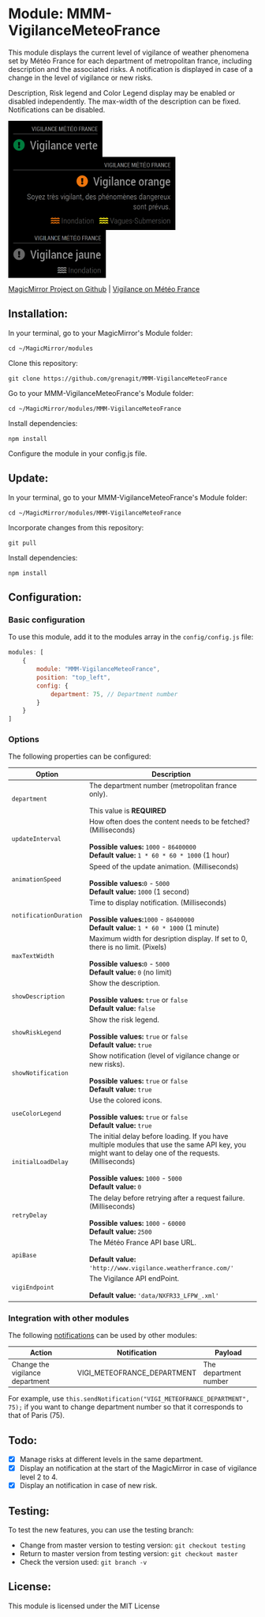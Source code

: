 # Module: MMM-VigilanceMeteoFrance
This module displays the current level of vigilance of weather phenomena set by Météo France for each department of metropolitan france, including description and the associated risks. A notification is displayed in case of a change in the level of vigilance or new risks.

Description, Risk legend and Color Legend display may be enabled or disabled independently. The max-width of the description can be fixed. Notifications can be disabled.

<p align="left">
<img alt="MMM-VigilanceMeteoFrance Screenshot #1" src="MMM-VigilanceMeteoFrance_screenshot1.png" align="top" height="73px">
<img alt="MMM-VigilanceMeteoFrance Screenshot #2" src="MMM-VigilanceMeteoFrance_screenshot2.png" align="top" height="148px">
<img alt="MMM-VigilanceMeteoFrance Screenshot #3" src="MMM-VigilanceMeteoFrance_screenshot3.png" align="top" height="97px">
</p>

[MagicMirror Project on Github](https://github.com/MichMich/MagicMirror) | [Vigilance on Météo France](http://www.vigilance.meteofrance.com/)

## Installation:

In your terminal, go to your MagicMirror's Module folder:
```shell
cd ~/MagicMirror/modules
```

Clone this repository:
```shell
git clone https://github.com/grenagit/MMM-VigilanceMeteoFrance
```

Go to your MMM-VigilanceMeteoFrance's Module folder:
```shell
cd ~/MagicMirror/modules/MMM-VigilanceMeteoFrance
```

Install dependencies:
```shell
npm install
```

Configure the module in your config.js file.

## Update:

In your terminal, go to your MMM-VigilanceMeteoFrance's Module folder:
```shell
cd ~/MagicMirror/modules/MMM-VigilanceMeteoFrance
```

Incorporate changes from this repository:
```shell
git pull
```

Install dependencies:
```shell
npm install
```

## Configuration:

### Basic configuration

To use this module, add it to the modules array in the `config/config.js` file:
```javascript
modules: [
	{
		module: "MMM-VigilanceMeteoFrance",
		position: "top_left",
		config: {
			department: 75, // Department number
		}
	}
]
```

### Options

The following properties can be configured:


| Option                       | Description
| ---------------------------- | -----------
| `department`                 | The department number (metropolitan france only). <br><br>  This value is **REQUIRED**
| `updateInterval`             | How often does the content needs to be fetched? (Milliseconds) <br><br> **Possible values:** `1000` - `86400000` <br> **Default value:** `1 * 60 * 60 * 1000` (1 hour)
| `animationSpeed`             | Speed of the update animation. (Milliseconds) <br><br> **Possible values:**`0` - `5000` <br> **Default value:** `1000` (1 second)
| `notificationDuration`       | Time to display notification. (Milliseconds) <br><br> **Possible values:**`1000` - `86400000` <br> **Default value:** `1 * 60 * 1000` (1 minute)
| `maxTextWidth`               | Maximum width for desription display. If set to 0, there is no limit. (Pixels) <br><br> **Possible values:**`0` - `5000` <br> **Default value:** `0` (no limit)
| `showDescription`            | Show the description. <br><br> **Possible values:** `true` or `false` <br> **Default value:** `false`
| `showRiskLegend`             | Show the risk legend. <br><br> **Possible values:** `true` or `false` <br> **Default value:** `true`
| `showNotification`           | Show notification (level of vigilance change or new risks). <br><br> **Possible values:** `true` or `false` <br> **Default value:** `true`
| `useColorLegend`             | Use the colored icons. <br><br> **Possible values:** `true` or `false` <br> **Default value:** `true`
| `initialLoadDelay`           | The initial delay before loading. If you have multiple modules that use the same API key, you might want to delay one of the requests. (Milliseconds) <br><br> **Possible values:** `1000` - `5000` <br> **Default value:**  `0`
| `retryDelay`                 | The delay before retrying after a request failure. (Milliseconds) <br><br> **Possible values:** `1000` - `60000` <br> **Default value:**  `2500`
| `apiBase`                    | The Météo France API base URL. <br><br> **Default value:**  `'http://www.vigilance.weatherfrance.com/'`
| `vigiEndpoint`               | The Vigilance API endPoint. <br><br> **Default value:**  `'data/NXFR33_LFPW_.xml'`

### Integration with other modules

The following [notifications](https://github.com/MichMich/MagicMirror/wiki/notifications) can be used by other modules:

| Action                          | Notification                | Payload
| ------------------------------- | --------------------------- | -------
| Change the vigilance department | VIGI_METEOFRANCE_DEPARTMENT | The department number

For example, use `this.sendNotification("VIGI_METEOFRANCE_DEPARTMENT", 75);` if you want to change department number so that it corresponds to that of Paris (75).

## Todo:

- [x] Manage risks at different levels in the same department.
- [x] Display an notification at the start of the MagicMirror in case of vigilance level 2 to 4.
- [x] Display an notification in case of new risk.

## Testing:

To test the new features, you can use the testing branch:

- Change from master version to testing version: `git checkout testing`
- Return to master version from testing version: `git checkout master`
- Check the version used: `git branch -v`

## License:

This module is licensed under the MIT License
